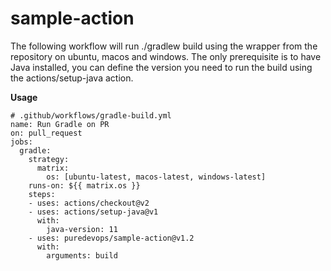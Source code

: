 # sample-action

The following workflow will run ./gradlew build using the wrapper from the repository on ubuntu, macos and windows. The only prerequisite is to have Java installed, you can define the version you need to run the build using the actions/setup-java action.

**Usage**
```
# .github/workflows/gradle-build.yml
name: Run Gradle on PR
on: pull_request
jobs:
  gradle:
    strategy:
      matrix:
        os: [ubuntu-latest, macos-latest, windows-latest]
    runs-on: ${{ matrix.os }}
    steps:
    - uses: actions/checkout@v2
    - uses: actions/setup-java@v1
      with:
        java-version: 11
    - uses: puredevops/sample-action@v1.2
      with:
        arguments: build
```
